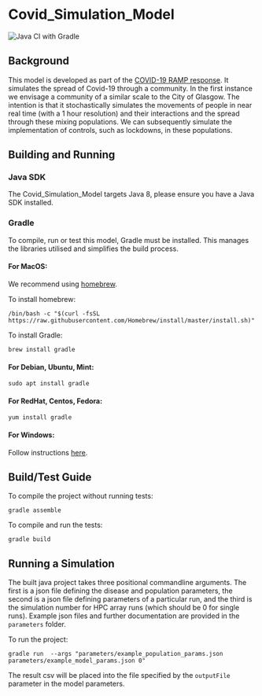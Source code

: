 # Covid_Simulation_Model

![Java CI with Gradle](https://github.com/ScottishCovidResponse/Covid_Simulation_Model/workflows/Java%20CI%20with%20Gradle/badge.svg)

## Background

This model is developed as part of the [COVID-19 RAMP response](https://royalsociety.org/topics-policy/Health%20and%20wellbeing/ramp/). It simulates the spread of Covid-19 through a community. In the first instance we envisage a community of a similar scale to the City of Glasgow. The intention is that it stochastically simulates the movements of people in near real time (with a 1 hour resolution) and their interactions and the spread through these mixing populations. We can subsequently simulate the implementation of controls, such as lockdowns, in these populations.

## Building and Running

### Java SDK

The Covid_Simulation_Model targets Java 8, please ensure you have a Java SDK installed.

### Gradle

To compile, run or test this model, Gradle must be installed. This manages the libraries utilised and simplifies the build process.

#### For MacOS:
We recommend using [homebrew](www.brew.sh). 

To install homebrew:
```shell script
/bin/bash -c "$(curl -fsSL https://raw.githubusercontent.com/Homebrew/install/master/install.sh)"
```

To install Gradle:
```shell script
brew install gradle
```

#### For Debian, Ubuntu, Mint:
```shell script
sudo apt install gradle
``` 

#### For RedHat, Centos, Fedora:
```shell script
yum install gradle
```

#### For Windows:

Follow instructions [here](https://gradle.org/install/).

## Build/Test Guide

To compile the project without running tests:
```shell script
gradle assemble
```

To compile and run the tests:
```shell script
gradle build
```

## Running a Simulation

The built java project takes three positional commandline arguments. The first is
a json file defining the disease and population parameters, the second is a
json file defining parameters of a particular run, and the third is the simulation
number for HPC array runs (which should be 0 for single runs). Example json files
and further documentation are provided in the `parameters` folder.

To run the project:
```shell script
gradle run  --args "parameters/example_population_params.json parameters/example_model_params.json 0"
```

The result csv will be placed into the file specified by the `outputFile` parameter
in the model parameters.
